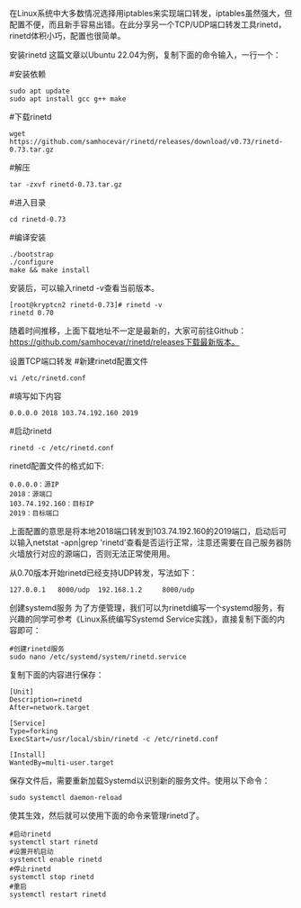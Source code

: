 在Linux系统中大多数情况选择用iptables来实现端口转发，iptables虽然强大，但配置不便，而且新手容易出错。在此分享另一个TCP/UDP端口转发工具rinetd，rinetd体积小巧，配置也很简单。

安装rinetd
这篇文章以Ubuntu 22.04为例，复制下面的命令输入，一行一个：

#安装依赖
``` 
sudo apt update
sudo apt install gcc g++ make
```
#下载rinetd
``` 
wget https://github.com/samhocevar/rinetd/releases/download/v0.73/rinetd-0.73.tar.gz
```
#解压
```
tar -zxvf rinetd-0.73.tar.gz
```
#进入目录
```
cd rinetd-0.73
```
#编译安装
```
./bootstrap
./configure 
make && make install
```
安装后，可以输入rinetd -v查看当前版本。
```
[root@kryptcn2 rinetd-0.73]# rinetd -v
rinetd 0.70
```
随着时间推移，上面下载地址不一定是最新的，大家可前往Github：https://github.com/samhocevar/rinetd/releases下载最新版本。

设置TCP端口转发
#新建rinetd配置文件
```
vi /etc/rinetd.conf
```
#填写如下内容
```
0.0.0.0 2018 103.74.192.160 2019
```
#启动rinetd
```
rinetd -c /etc/rinetd.conf
```

rinetd配置文件的格式如下:
```
0.0.0.0：源IP
2018：源端口
103.74.192.160：目标IP
2019：目标端口
```
上面配置的意思是将本地2018端口转发到103.74.192.160的2019端口，启动后可以输入netstat -apn|grep 'rinetd'查看是否运行正常，注意还需要在自己服务器防火墙放行对应的源端口，否则无法正常使用用。

从0.70版本开始rinetd已经支持UDP转发，写法如下：
```
127.0.0.1   8000/udp  192.168.1.2     8000/udp
```
创建systemd服务
为了方便管理，我们可以为rinetd编写一个systemd服务，有兴趣的同学可参考《Linux系统编写Systemd Service实践》，直接复制下面的内容即可：
```
#创建rinetd服务
sudo nano /etc/systemd/system/rinetd.service
```
复制下面的内容进行保存：
```
[Unit]
Description=rinetd
After=network.target

[Service]
Type=forking
ExecStart=/usr/local/sbin/rinetd -c /etc/rinetd.conf

[Install]
WantedBy=multi-user.target

```
保存文件后，需要重新加载Systemd以识别新的服务文件。使用以下命令：
```
sudo systemctl daemon-reload
```
使其生效，然后就可以使用下面的命令来管理rinetd了。
```
#启动rinetd
systemctl start rinetd
#设置开机启动
systemctl enable rinetd
#停止rinetd
systemctl stop rinetd
#重启
systemctl restart rinetd
```
